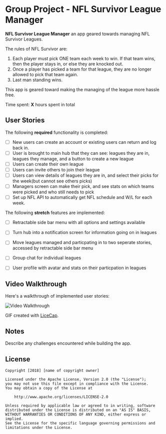 # Group Project - NFL Survivor League Manager

**NFL Survivor League Manager** an app geared towards managing NFL Survivor Leagues.

The rules of NFL Survivor are:
1. Each player must pick ONE team each week to win. If that team wins, then the player stays in, or else they are knocked out.
2. Once a player has picked a team for that league, they are no longer allowed to pick that team again.
3. Last man standing wins.

This app is geared toward making the managing of the league more hassle free. 

Time spent: **X** hours spent in total

## User Stories

The following **required** functionality is completed:
-[ ] New users can create an account or existing users can return and log back in.
-[ ] User is brought to main hub that they can see: leagues they are in, leagues they manage, and a button to create a new league
-[ ] Users can create their own league
-[ ] Users can invite others to join their league
-[ ] Users can view details of leagues they are in, and select their picks for the week(but cannot see others picks)
-[ ] Managers screen can make their pick, and see stats on which teams were picked and who still needs to pick
-[ ] Set up NFL API to automatically get NFL schedule and W/L for each week.

The following **stretch** features are implemented:
-[ ] Retractable side bar menu with all options and settings available
-[ ] Turn hub into a notification screen for information going on in leagues
-[ ] Move leagues managed and particpating in to two seperate stories, accessed by retractable side bar menu
-[ ] Group chat for individual leagues
-[ ] User profile with avatar and stats on their particpation in leagues



## Video Walkthrough

Here's a walkthrough of implemented user stories:

<img src='http://i.imgur.com/link/to/your/gif/file.gif' title='Video Walkthrough' width='' alt='Video Walkthrough' />

GIF created with [LiceCap](http://www.cockos.com/licecap/).

## Notes

Describe any challenges encountered while building the app.

## License

    Copyright [2018] [name of copyright owner]

    Licensed under the Apache License, Version 2.0 (the "License");
    you may not use this file except in compliance with the License.
    You may obtain a copy of the License at

        http://www.apache.org/licenses/LICENSE-2.0

    Unless required by applicable law or agreed to in writing, software
    distributed under the License is distributed on an "AS IS" BASIS,
    WITHOUT WARRANTIES OR CONDITIONS OF ANY KIND, either express or implied.
    See the License for the specific language governing permissions and
    limitations under the License.
